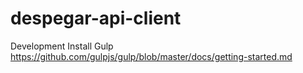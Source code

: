 # despegar-api-client

Development
Install Gulp
https://github.com/gulpjs/gulp/blob/master/docs/getting-started.md
